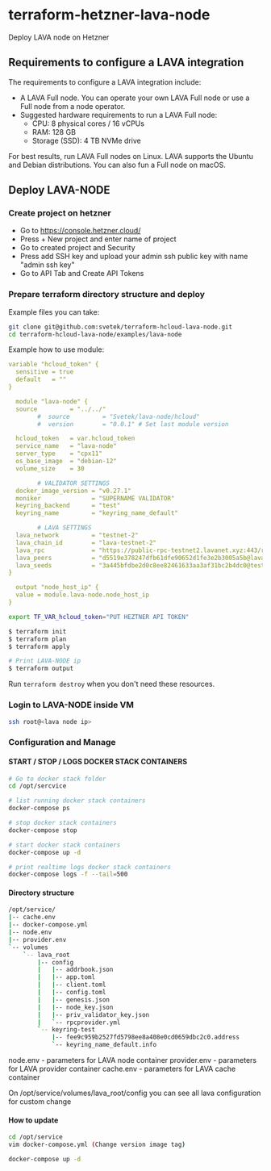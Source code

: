 # terraform-hetzner-lava-node
Deploy LAVA node on Hetzner


## Requirements to configure a LAVA integration
The requirements to configure a LAVA integration include:

* A LAVA Full node. You can operate your own LAVA Full node or use a Full node from a node operator.
* Suggested hardware requirements to run a LAVA Full node:
   * CPU: 8 physical cores / 16 vCPUs
   * RAM: 128 GB
   * Storage (SSD): 4 TB NVMe drive

For best results, run LAVA Full nodes on Linux. LAVA supports the Ubuntu and Debian distributions. You can also fun a Full node on macOS.

## Deploy LAVA-NODE

### Create project on hetzner
* Go to https://console.hetzner.cloud/
* Press + New project and enter name of project 
* Go to created project and Security 
* Press add SSH key and upload your admin ssh public key with name "admin ssh key"
* Go to API Tab and Create API Tokens

### Prepare terraform directory structure and deploy 

Example files you can take: 
```bash
git clone git@github.com:svetek/terraform-hcloud-lava-node.git
cd terraform-hcloud-lava-node/examples/lava-node
```

Example how to use module: 
```yaml
variable "hcloud_token" {
  sensitive = true
  default   = ""
}

  module "lava-node" {
  source         = "../../"
        #  source         = "Svetek/lava-node/hcloud"
        #  version        = "0.0.1" # Set last module version

  hcloud_token   = var.hcloud_token
  service_name   = "lava-node"
  server_type    = "cpx11"
  os_base_image  = "debian-12"
  volume_size    = 30

        # VALIDATOR SETTINGS
  docker_image_version = "v0.27.1"
  moniker              = "SUPERNAME VALIDATOR"
  keyring_backend      = "test"
  keyring_name         = "keyring_name_default"

        # LAVA SETTINGS
  lava_network         = "testnet-2"
  lava_chain_id        = "lava-testnet-2"
  lava_rpc             = "https://public-rpc-testnet2.lavanet.xyz:443/rpc/"
  lava_peers           = "d5519e378247dfb61dfe90652d1fe3e2b3005a5b@lava-testnet.rpc.kjnodes.com:14456"
  lava_seeds           = "3a445bfdbe2d0c8ee82461633aa3af31bc2b4dc0@testnet2-seed-node.lavanet.xyz:26656,e593c7a9ca61f5616119d6beb5bd8ef5dd28d62d@testnet2-seed-node2.lavanet.xyz:26656"
}

  output "node_host_ip" {
  value = module.lava-node.node_host_ip
}
```

```bash
export TF_VAR_hcloud_token="PUT HEZTNER API TOKEN"

$ terraform init
$ terraform plan
$ terraform apply

# Print LAVA-NODE ip
$ terraform output 
```

Run `terraform destroy` when you don't need these resources.

### Login to LAVA-NODE inside VM

```bash
ssh root@<lava node ip>
```

### Configuration and Manage 

#### START / STOP / LOGS DOCKER STACK CONTAINERS
```bash
# Go to docker stack folder 
cd /opt/sercvice

# list running docker stack containers 
docker-compose ps 

# stop docker stack containers 
docker-compose stop 

# start docker stack containers 
docker-compose up -d 

# print realtime logs docker stack containers 
docker-compose logs -f --tail=500
```


#### Directory structure
```bash 
/opt/service/
|-- cache.env
|-- docker-compose.yml
|-- node.env
|-- provider.env
`-- volumes
    `-- lava_root
        |-- config
        |   |-- addrbook.json
        |   |-- app.toml
        |   |-- client.toml
        |   |-- config.toml
        |   |-- genesis.json
        |   |-- node_key.json
        |   |-- priv_validator_key.json
        |   `-- rpcprovider.yml
        `-- keyring-test
            |-- fee9c959b2527fd5798ee8a408e0cd0659dbc2c0.address
            `-- keyring_name_default.info
```

node.env - parameters for LAVA node container
provider.env - parameters for LAVA provider container
cache.env - parameters for LAVA cache container

On /opt/service/volumes/lava_root/config you can see all lava configuration for custom change 

#### How to update 

```bash
cd /opt/service
vim docker-compose.yml (Change version image tag)

docker-compose up -d 
```

